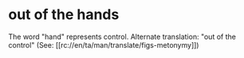 # out of the hands

The word "hand" represents control. Alternate translation: "out of the control" (See: [[rc://en/ta/man/translate/figs-metonymy]])

